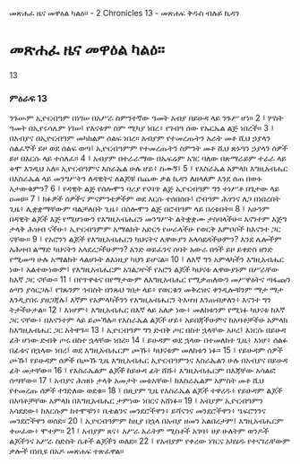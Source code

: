 ﻿
 መጽሐፈ ዜና መዋዕል ካልዕ። - 2 Chronicles 13 - መጽሐፍ ቅዱስ ብሉይ ኪዳን
# መጽሐፈ ዜና መዋዕል ካልዕ።
13
### ምዕራፍ 13
ንጉሡም ኢዮርብዓም በነገሠ በአሥራ ስምንተኛው ዓመት አብያ በይሁዳ ላይ ንጉሥ ሆነ።
2 ፤ ሦስት ዓመት በኢየሩሳሌም ነገሠ፤ የእናቱም ስም ሚካያ ነበረ፥ የገብዓ ሰው የኡርኤል ልጅ ነበረች።
3 ፤ በአብያና በኢዮርብዓም መካከልም ሰልፍ ነበረ። አብያም የተመረጡትን አራት መቶ ሺህ ኃያላን ሰልፈኞች ይዞ ወደ ሰልፍ ወጣ፤ ኢዮርብዓምም የተመረጡትን ስምንት መቶ ሺህ ጽኑዓን ኃያላን ሰዎች ይዞ በእርሱ ላይ ተሰለፈ።
4 ፤ አብያም በተራራማው በኤፍሬም አገር ባለው በጽማራይም ተራራ ላይ ቆሞ እንዲህ አለ። ኢዮርብዓምና እስራኤል ሁሉ ሆይ፥ ስሙኝ፤
5 ፤ የእስራኤል አምላክ እግዚአብሔር በእስራኤል ላይ መንግሥትን ለዳዊትና ለልጆቹ በጨው ቃል ኪዳን ለዘላለም እንደ ሰጠ በውኑ አታውቁምን?
6 ፤ የዳዊት ልጅ የሰሎሞን ባሪያ የናባጥ ልጅ ኢዮርብዓም ግን ተነሥቶ በጌታው ላይ ዐመፀ።
7 ፤ ክፉዎች ሰዎችና ምናምንቴዎችም ወደ እርሱ ተሰበሰቡ፤ ሮብዓም ሕፃንና ለጋ በነበረበት ጊዜ፥ ሊቋቋማቸውም ባልቻለበት ጊዜ፥ በሰሎሞን ልጅ በሮብዓም ላይ በረቱበት።
8 ፤ አሁንም በዳዊት ልጆች እጅ የሚሆነውን የእግዚአብሔርን መንግሥት ልትቋቋሙ ታስባላችሁ። እናንተም እጅግ ታላቅ ሕዝብ ናችሁ፥ ኢዮርብዓምም አማልክት አድርጎ የሠራላችሁ የወርቅ እምቦሶች ከእናንተ ጋር ናቸው።
9 ፤ የአሮንን ልጆች የእግዚአብሔርን ካህናትና ሌዋውያን አላሳደዳችሁምን? እንደ ሌሎችም አሕዛብ ልማድ ካህናትን አላደረጋችሁምን? አንድ ወይፈንና ሰባት አውራ በጎች ይዞ ይቀድስ ዘንድ የሚመጣ ሁሉ አማልክት ላልሆኑት ለእነዚያ ካህን ይሆናል።
10 ፤ ለእኛ ግን አምላካችን እግዚአብሔር ነው፥ አልተውነውም፤ የእግዚአብሔርም አገልጋዮች የአሮን ልጆች ካህናቱ ሌዋውያኑም በሥራቸው ከእኛ ጋር ናቸው።
11 ፤ በየጥዋቱና በየማታውም ለእግዚአብሔር የሚቃጠለውን መሥዋዕትና ጣፋጩን ዕጣን ያሳርጋሉ፤ የገጹንም ኅብስት በንጹህ ገበታ ላይ፥ የወርቁን መቅረዝና ቀንዲሎቹንም ማታ ማታ እንዲያበሩ ያዘጋጃሉ፤ እኛም የአምላካችንን የእግዚአብሔርን ትእዛዝ እንጠብቃለን፥ እናንተ ግን ትታችሁታል።
12 ፤ እነሆም፥ እግዚአብሔር በእኛ ላይ አለቃ ነው፥ መለከቱንም የሚነፉ ካህናቱ ከእኛ ጋር ናቸው፥ በእናንተም ላይ ይጮኻሉ። የእስራኤል ልጆች ሆይ፥ አይበጃችሁምና ከአባቶቻችሁ አምላክ ከእግዚአብሔር ጋር አትዋጉ።
13 ፤ ኢዮርብዓም ግን ድብቅ ጦር በስተ ኋላቸው አዞረ፤ እነርሱ በይሁዳ ፊት ሆነው ድብቅ ጦሩ በስተ ኋላቸው ነበረ።
14 ፤ ይሁዳም ወደ ኋላው በተመለከተ ጊዜ፥ እነሆ፥ ሰልፉ በፊቱና በኋላው ነበረ፤ ወደ እግዚአብሔርም ጮኹ፥ ካህናቱም መለከቱን ነፉ።
15 ፤ የይሁዳም ሰዎች ጮኹ፤ የይሁዳም ሰዎች በጮኹ ጊዜ እግዚአብሔር ኢዮርብዓምንና እስራኤልን ሁሉ በአብያና በይሁዳ ፊት መታቸው።
16 ፤ የእስራኤልም ልጆች ከይሁዳ ፊት ሸሹ፥ እግዚአብሔርም በእጃቸው አሳልፎ ሰጣቸው።
17 ፤ አብያና ሕዝቡ ታላቅ አመታት መቱአቸው፤ ከእስራኤልም አምስት መቶ ሺህ የተመረጡ ሰዎች ተገድለው ወደቁ።
18 ፤ በዚያም ጊዜ የእስራኤል ልጆች ተዋረዱ፥ የይሁዳም ልጆች በአባቶቻቸው አምላክ በእግዚአብሔር ታምነው ነበርና አሸነፉ።
19 ፤ አብያም ኢዮርብዓምን አሳደደው፥ ከእርሱም ከተሞቹን፥ ቤቴልንና መንደሮችዋን፥ ይሻናንና መንደሮችዋን፥ ዔፍሮንንና መንደሮችዋን ወሰደ።
20 ፤ ኢዮርብዓምም ከዚያ በኋላ በአብያ ዘመን አልበረታም፤ እግዚአብሔርም ቀሠፈው፥ ሞተም።
21 ፤ አብያም ጸና፥ አሥራ አራትም ሚስቶች አገባ፥ ሀያ ሁለትም ወንዶች ልጆችንና አሥራ ስድስት ሴቶች ልጆችን ወለደ።
22 ፤ የአብያም የቀረው ነገርና አካሄዱ የተናገራቸውም ቃሎች በነቢዩ በአዶ መጽሐፍ ተጽፈዋል። 

